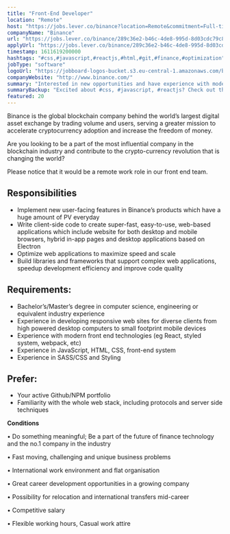 ```yaml
---
title: "Front-End Developer"
location: "Remote"
host: "https://jobs.lever.co/binance?location=Remote&commitment=Full-time%3A%20Remote"
companyName: "Binance"
url: "https://jobs.lever.co/binance/289c36e2-b46c-4de8-995d-8d03cdc79c81"
applyUrl: "https://jobs.lever.co/binance/289c36e2-b46c-4de8-995d-8d03cdc79c81/apply"
timestamp: 1611619200000
hashtags: "#css,#javascript,#reactjs,#html,#git,#finance,#optimization"
jobType: "software"
logoUrl: "https://jobboard-logos-bucket.s3.eu-central-1.amazonaws.com/binance"
companyWebsite: "http://www.binance.com/"
summary: "Interested in new opportunities and have experience with modern front end technologies? Binance has a job opening for a front-end developer."
summaryBackup: "Excited about #css, #javascript, #reactjs? Check out this job post!"
featured: 20
---
```


Binance is the global blockchain company behind the world’s largest digital asset exchange by trading volume and users, serving a greater mission to accelerate cryptocurrency adoption and increase the freedom of money.

Are you looking to be a part of the most influential company in the blockchain industry and contribute to the crypto-currency revolution that is changing the world?

Please notice that it would be a remote work role in our front end team.

## Responsibilities

*   Implement new user-facing features in Binance’s products which have a huge amount of PV everyday 
*   Write client-side code to create super-fast, easy-to-use, web-based applications which include website for both desktop and mobile browsers, hybrid in-app pages and desktop applications based on Electron
*   Optimize web applications to maximize speed and scale
*   Build libraries and frameworks that support complex web applications, speedup development efficiency and improve code quality

## Requirements:

*   Bachelor’s/Master’s degree in computer science, engineering or equivalent industry experience
*   Experience in developing responsive web sites for diverse clients from high powered desktop computers to small footprint mobile devices
*   Experience with modern front end technologies (eg React, styled system, webpack, etc)
*   Experience in JavaScript, HTML, CSS, front-end system
*   Experience in SASS/CSS and Styling

## Prefer:

*   Your active Github/NPM portfolio 
*   Familiarity with the whole web stack, including protocols and server side techniques

**Conditions**

• Do something meaningful; Be a part of the future of finance technology and the no.1 company in the industry

• Fast moving, challenging and unique business problems

• International work environment and flat organisation

• Great career development opportunities in a growing company

• Possibility for relocation and international transfers mid-career

• Competitive salary

• Flexible working hours, Casual work attire
